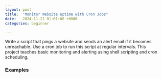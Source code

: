 ```yaml
---
layout: post
title:  "Monitor Website uptime with Cron Jobs"
date:   2024-11-22 01:01:00 +0000
categories: beginner

---
```


Write a script that pings a website and sends an alert email if it becomes unreachable. Use a cron job to run this script at regular intervals. This project teaches basic monitoring and alerting using shell scripting and cron scheduling.



### Examples
